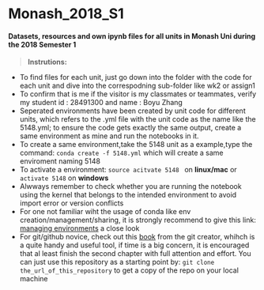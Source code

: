 # Monash_2018_S1
#### Datasets, resources and own ipynb files for all units in Monash Uni during the 2018 Semester 1
>  **Instrutions:**
- To find files for each unit, just go down into the folder with the code for each unit and dive into the correspodning sub-folder like wk2 or assign1
- To confirm that is me if the visitor is my classmates or teammates, verify my student id : 28491300 and name : Boyu Zhang
- Seperated environments have been created by unit code for different units, which refers to the .yml file with the unit code as the name like the 5148.yml; to ensure the code gets exactly the same output, create a same environment as mine and run the notebooks in it.
- To create a same environment,take the 5148 unit as a example,type the command:
	```conda create -f 5148.yml``` which will create a same enviroment naming 5148
- To activate a environment:
	```source acitvate 5148	``` on **linux/mac** or
	```activate 5148``` on **windows**
- Alwways remember to check whether you are running the notebook using the kernel that belongs to the intended environment to avoid import error or version conflicts
- For one not familiar wiht the usage of conda like env creation/management/sharing, it is strongly recommend to give this link: [managing environments](https://conda.io/docs/user-guide/tasks/manage-environments.html) a close look
- For git/github novice, check out this [book](https://git-scm.com/book/en/v2) from the git creator, whihch is a quite handy and useful tool, if time is a big concern, it is encouraged that al least finish the second chapter with full attention and effort. You can just use this repository as a starting point by: `git clone the_url_of_this_repository` to get a copy of the repo on your local machine

